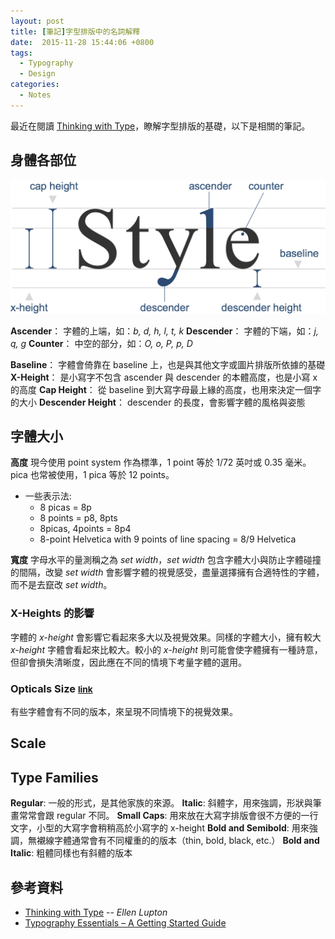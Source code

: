 ```yaml
---
layout: post
title: [筆記]字型排版中的名詞解釋
date:  2015-11-28 15:44:06 +0800
tags:
  - Typography
  - Design
categories:
  - Notes
---
```


最近在閱讀 [Thinking with Type]，瞭解字型排版的基礎，以下是相關的筆記。

## 身體各部位

![anatomy][image/anatomy]

**Ascender**： 字體的上端，如：_b, d, h, l, t, k_
**Descender**： 字體的下端，如：_j, q, g_
**Counter**： 中空的部分，如：_O, o, P, p, D_

**Baseline**： 字體會倚靠在 baseline 上，也是與其他文字或圖片排版所依據的基礎
**X-Height**： 是小寫字不包含 ascender 與 descender 的本體高度，也是小寫 x 的高度
**Cap Height**： 從 baseline 到大寫字母最上緣的高度，也用來決定一個字的大小
**Descender Height**： descender 的長度，會影響字體的風格與姿態

## 字體大小

**高度**
現今使用 point system 作為標準，1 point 等於 1/72 英吋或 0.35 毫米。pica 也常被使用，1 pica 等於 12 points。

- 一些表示法:
  - 8 picas = 8p
  - 8 points = p8, 8pts
  - 8picas, 4points = 8p4
  - 8-point Helvetica with 9 points of line spacing = 8/9 Helvetica

**寬度**
字母水平的量測稱之為 _set width_，_set width_ 包含字體大小與防止字體碰撞的間隔，改變 _set width_ 會影響字體的視覺感受，盡量選擇擁有合適特性的字體，
而不是去竄改 _set width_。

### X-Heights 的影響
字體的 _x-height_ 會影響它看起來多大以及視覺效果。同樣的字體大小，擁有較大 _x-height_ 字體會看起來比較大。較小的 _x-height_ 則可能會使字體擁有一種詩意，但卻會損失清晰度，因此應在不同的情境下考量字體的選用。

### Opticals Size <small>[link](http://www.thinkingwithtype.com/misc/Optical_Sizes.pdf)</small>
有些字體會有不同的版本，來呈現不同情境下的視覺效果。

## Scale

## Type Families

**Regular**: 一般的形式，是其他家族的來源。
**Italic**: 斜體字，用來強調，形狀與筆畫常常會跟 regular 不同。
**Small Caps**: 用來放在大寫字排版會很不方便的一行文字，小型的大寫字會稍稍高於小寫字的 x-height
**Bold and Semibold**: 用來強調，無襯線字體通常會有不同權重的的版本（thin, bold, black, etc.）
**Bold and Italic**: 粗體同樣也有斜體的版本

## 參考資料

- [Thinking with Type] -- _Ellen Lupton_
- [Typography Essentials – A Getting Started Guide][Typography Essentials]

[Thinking with Type]: http://www.thinkingwithtype.com
[Typography Essentials]: http://freelancefolder.com/typography-essentials-a-getting-started-guide


[image/anatomy]: https://raw.githubusercontent.com/AnNOtis/annotis.github.io/e372558f003fe9951d19859bcf3df29c3c66bb0c/images/basic-of-typography/anatomy.png
